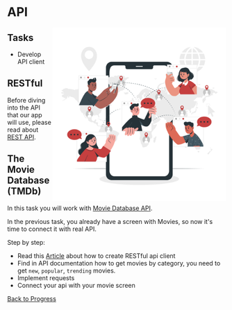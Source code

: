 # API

<img align="right" src="./assets/online-world-cuate.svg" width="400">

## Tasks

- Develop API client

## RESTful

Before diving into the API that our app will use, please read about [REST API](https://restfulapi.net).

## The Movie Database (TMDb)

In this task you will work with [Movie Database API](https://developers.themoviedb.org/3/getting-started/introduction).

In the previous task, you already have a screen with Movies, so now it's time to connect it with real API.

Step by step:

- Read this [Article](https://kean.blog/post/api-client#client) about how to create RESTful api client
- Find in API documentation how to get movies by category, you need to get `new`, `popular`, `trending` movies.
- Implement requests
- Connect your api with your movie screen

[Back to Progress](../README.md#progress)
